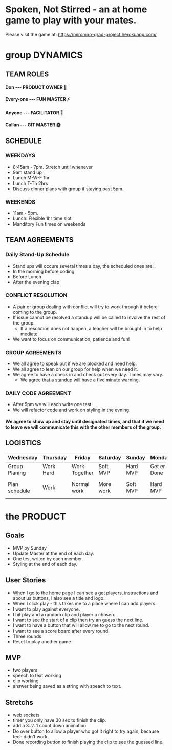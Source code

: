 # Spoken, Not Stirred - an at home game to play with your mates.

Please visit the game at: https://miromiro-grad-project.herokuapp.com/

# group DYNAMICS
## TEAM ROLES ##

#### Don --- PRODUCT OWNER :guitar:
#### Every-one --- FUN MASTER :zap:
#### Anyone --- FACILITATOR :cactus:
#### Callan --- GIT MASTER :sun_with_face:

## SCHEDULE ##

### WEEKDAYS
- 8:45am - 7pm. Stretch until whenever
- 9am stand up
- Lunch M-W-F 1hr
- Lunch T-Th 2hrs
- Discuss dinner plans with group if staying past 5pm.

### WEEKENDS
- 11am - 5pm.
- Lunch: Flexible 1hr time slot
- Manditory Fun times on weekends

## TEAM AGREEMENTS ##

### Daily Stand-Up Schedule
- Stand ups will occure several times a day, the scheduled ones are:
- In the morning before coding
- Before Lunch
- After the evening clap

### CONFLICT RESOLUTION
- A pair or group dealing with conflict will try to work through it before coming to the group.
- If issue cannot be resolved a standup will be called to involve the rest of the group.
    - If a resolution does not happen, a teacher will be brought in to help mediate.
- We want to focus on communication, patience and fun!

### GROUP AGREEMENTS
- We all agree to speak out if we are blocked and need help.
- We all agree to lean on our group for help when we need it.
- We agree to have a check in and check out every day. Times may vary.
    - We agree that a standup will have a five minute warning.

### DAILY CODE AGREEMENT
- After 5pm we will each write one test.
- We will refactor code and work on styling in the evning.
#### **We agree to show up and stay until designated times, and that if we need to leave we will communicate this with the other members of the group.**

## LOGISTICS

Wednesday | Thursday | Friday | Saturday | Sunday | Monday | Tuesday | Wednesday | Thursday
|-------------------|------------------|-------------------|-------------------|------------------|-------------------|------------------|-------------------|-------------------|
|Group Planing        | Work Hard      |Work Together      | Soft MVP       | Hard MVP    | Get er Done      | Final/ Stretch   | Product Refactor  |Presenting prep  |
| Plan schedule       | Work             |   Normal work        |     More work        | Soft MVP   | Hard MVP | Feature Freeze 12am    |Code freeze 12am  |Presentation Prep   |

# the PRODUCT

## Goals
- MVP by Sunday 
- Update Master at the end of each day.
- One test writen by each member. 
- Styling at the end of each day.

## User Stories
- When I go to the home page I can see a get players, instructions and about us buttons, I also see a title and logo.
- When I click play - this takes me to a place where I can add players.
- I want to play against everyone.
- I hit play and a random clip and player a chosen.
- I want to see the start of a clip then try an guess the next line.
- I want to have a button that will allow me to go to the next round.
- I want to see a score board after every round.
- Three rounds
- Reset to play another game. 


## MVP
- two players
- speech to text working
- clip working
- answer being saved as a string with speach to text. 

## Stretchs
- web sockets
- timer you only have 30 sec to finish the clip.
- add a 3..2..1 count down animation. 
- Do over button to allow a player who got it right to try again, because tech didn't work.
- Done recording button to finish playing the clip to see the guessed line. 

